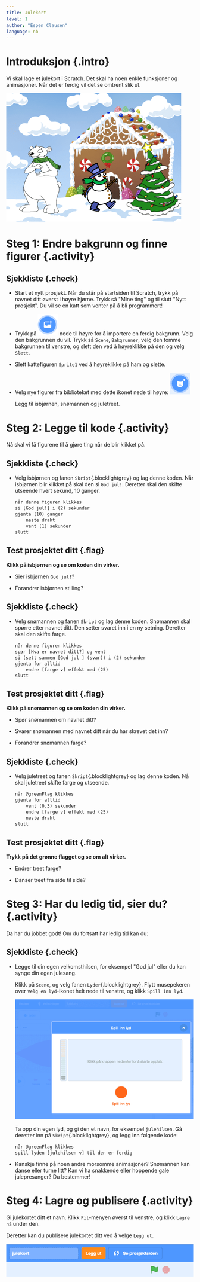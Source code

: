 ```yaml
---
title: Julekort
level: 1
author: "Espen Clausen"
language: nb
---
```


# Introduksjon {.intro}

Vi skal lage et julekort i Scratch. Det skal ha noen enkle funksjoner
og animasjoner. Når det er ferdig vil det se omtrent slik ut.

![Eksempel på bilde av et julekort](julekort.png)

# Steg 1: Endre bakgrunn og finne figurer {.activity}

## Sjekkliste {.check}

- Start et nytt prosjekt. Når du står på startsiden til Scratch,
  trykk på navnet ditt øverst i høyre hjørne. Trykk så "Mine ting" og
  til slutt "Nytt prosjekt". Du vil se en katt som venter på å bli
  programmert!

- Trykk på
  ![Velg figur fra biblioteket](../bilder/velg-bakgrunn.png) nede til
  høyre for å importere en ferdig bakgrunn. Velg den bakgrunnen du
  vil. Trykk så `Scene`, `Bakgrunner`, velg den tomme bakgrunnen til
  venstre, og slett den ved å høyreklikke på den og velg `Slett`.

- Slett kattefiguren `Sprite1` ved å høyreklikke på ham og slette.

- Velg nye figurer fra biblioteket med dette ikonet nede til
  høyre: ![Hent fra bibliotek](../bilder/hent-fra-bibliotek.png)

  Legg til isbjørnen, snømannen og juletreet.

# Steg 2: Legge til kode {.activity}

Nå skal vi få figurene til å gjøre ting når de blir klikket på.

## Sjekkliste {.check}

- Velg isbjørnen og fanen `Skript`{.blocklightgrey} og lag denne
  koden. Når isbjørnen blir klikket på skal den si `God jul!`.
  Deretter skal den skifte utseende hvert sekund, 10 ganger.

  ```blocks
  når denne figuren klikkes
  si [God jul!] i (2) sekunder
  gjenta (10) ganger
      neste drakt
      vent (1) sekunder
  slutt
  ```

## Test prosjektet ditt {.flag}

**Klikk på isbjørnen og se om koden din virker.**

- Sier isbjørnen `God jul!`?

- Forandrer isbjørnen stilling?

## Sjekkliste {.check}

- Velg snømannen og fanen `Skript` og lag denne koden. Snømannen skal
  spørre etter navnet ditt. Den setter svaret inn i en ny
  setning. Deretter skal den skifte farge.

  ```blocks
  når denne figuren klikkes
  spør [Hva er navnet ditt?] og vent
  si (sett sammen [God jul ] (svar)) i (2) sekunder
  gjenta for alltid
      endre [farge v] effekt med (25)
  slutt
  ```

## Test prosjektet ditt {.flag}

**Klikk på snømannen og se om koden din virker.**

- Spør snømannen om navnet ditt?

- Svarer snømannen med navnet ditt når du har skrevet det inn?

- Forandrer snømannen farge?

## Sjekkliste {.check}

- Velg juletreet og fanen `Skript`{.blocklightgrey} og lag denne
  koden. Nå skal juletreet skifte farge og utseende.

  ```blocks
  når @greenFlag klikkes
  gjenta for alltid
      vent (0.3) sekunder
      endre [farge v] effekt med (25)
      neste drakt
  slutt
  ```

## Test prosjektet ditt {.flag}

**Trykk på det grønne flagget og se om alt virker.**

- Endrer treet farge?

- Danser treet fra side til side?

# Steg 3: Har du ledig tid, sier du? {.activity}

Da har du jobbet godt! Om du fortsatt har ledig tid kan du:

## Sjekkliste {.check}

- Legge til din egen velkomsthilsen, for eksempel "God jul" eller du
  kan synge din egen julesang.

  Klikk på `Scene`, og velg fanen `Lyder`{.blocklightgrey}. Flytt
  musepekeren over `Velg en lyd`-ikonet helt nede til venstre, og
  klikk `Spill inn lyd`.

  ![Bilde av fanen "Lyder" i Scratch](lyder.png)

  Ta opp din egen lyd, og gi den et navn, for
  eksempel `julehilsen`. Gå deretter inn på `Skript`{.blocklightgrey},
  og legg inn følgende kode:

  ```blocks
  når @greenFlag klikkes
  spill lyden [julehilsen v] til den er ferdig
  ```

- Kanskje finne på noen andre morsomme animasjoner? Snømannen kan
  danse eller turne litt? Kan vi ha snakkende eller hoppende gale
  julepresanger? Du bestemmer!

# Steg 4: Lagre og publisere {.activity}

Gi julekortet ditt et navn. Klikk `Fil`-menyen øverst til venstre, og klikk `Lagre nå` under den.

Deretter kan du publisere julekortet ditt ved å velge `Legg ut`.

![Bilde av hvordan publisere Scratch julekortet](leggut.png)
